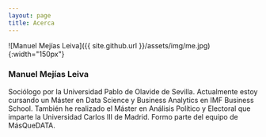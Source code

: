 ```yaml
---
layout: page
title: Acerca
---
```


![Manuel Mejías Leiva]({{ site.github.url }}/assets/img/me.jpg){:width="150px"}

### Manuel Mejías Leiva

Sociólogo por la Universidad Pablo de Olavide de Sevilla. Actualmente estoy cursando un Máster en Data Science y Business Analytics en IMF Business School. También he realizado el Máster en Análisis Político y Electoral que imparte la Universidad Carlos III de Madrid. Formo parte del equipo de MásQueDATA.
 

